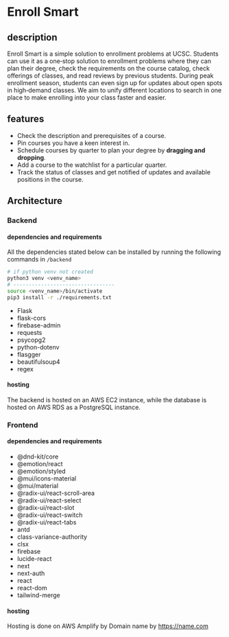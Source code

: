 ﻿# Enroll Smart
## description
Enroll Smart is a simple solution to enrollment problems at UCSC. Students can use it as a one‐stop solution to enrollment problems where they can plan their degree, check the requirements on the course catalog, check offerings of classes, and read reviews by previous students. During peak enrollment season, students can even sign up for updates about open spots in high‐demand classes. We aim to unify different locations to search in one place to make enrolling into your class faster and easier.
## features
- Check the description and prerequisites of a course.
- Pin courses you have a keen interest in.
- Schedule courses by quarter to plan your degree by **dragging and dropping**.
- Add a course to the watchlist for a particular quarter.
- Track the status of classes and get notified of updates and available positions in the course.

## Architecture
### Backend
#### dependencies and requirements
All the dependencies stated below can be installed by running the following commands in `/backend`
```bash
# if python venv not created
python3 venv <venv_name>
# ---------------------------------
source <venv_name>/bin/activate
pip3 install -r ./requirements.txt
```
- Flask
- flask-cors
- firebase-admin
- requests
- psycopg2
- python-dotenv
- flasgger
- beautifulsoup4
- regex
#### hosting
The backend is hosted on an AWS EC2 instance, while the database is hosted on AWS RDS as a PostgreSQL instance.
### Frontend
#### dependencies and requirements
-  @dnd-kit/core
-  @emotion/react
-  @emotion/styled
-  @mui/icons-material
-  @mui/material
-  @radix-ui/react-scroll-area
-  @radix-ui/react-select
-  @radix-ui/react-slot
-  @radix-ui/react-switch
-  @radix-ui/react-tabs
-  antd
-  class-variance-authority
-  clsx
-  firebase
-  lucide-react
-  next
-  next-auth
-  react
-  react-dom
-  tailwind-merge
#### hosting
Hosting is done on AWS Amplify by Domain name by https://name.com
